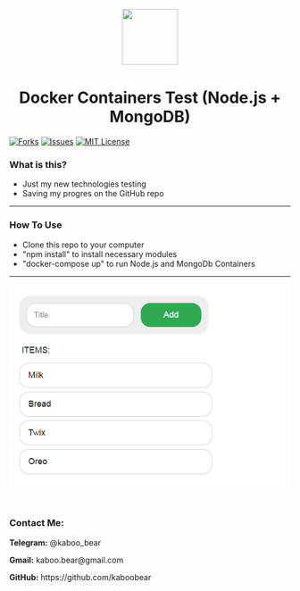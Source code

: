 <p align="center">
    <img src="https://img.icons8.com/bubbles/100/000000/rocket.png" width="100" height="100">
</p>

<h1 align="center">Docker Containers Test (Node.js + MongoDB)</h1>

[![Forks][forks-shield]][forks-url]
[![Issues][issues-shield]][issues-url]
[![MIT License][license-shield]][license-url]

### What is this?
+ Just my new technologies testing
+ Saving my progres on the GitHub repo

<hr>

### How To Use
+ Clone this repo to your computer
+ "npm install" to install necessary modules
+ "docker-compose up" to run Node.js and MongoDb Containers




<hr>

![Layout](kaboo.png)

<br>

<h3>Contact Me:</h3>

<div>
    <p><b>Telegram:</b> @kaboo_bear </p>
</div>

<div>
    <p><b>Gmail:</b> kaboo.bear@gmail.com </p>
</div>

<div>
    <p><b>GitHub:</b> https://github.com/kaboobear</p>
</div>












[forks-shield]: https://img.shields.io/github/forks/kaboobear/Docker-Container-Test?style=flat-square
[forks-url]: https://github.com/kaboobear/Docker-Container-Test/network/members
[issues-shield]: https://img.shields.io/github/issues/kaboobear/Docker-Container-Test.svg?style=flat-square
[issues-url]: https://github.com/kaboobear/Docker-Container-Test/issues
[license-shield]: https://img.shields.io/github/license/kaboobear/Docker-Container-Test.svg?style=flat-square
[license-url]: https://github.com/kaboobear/Docker-Container-Test/blob/master/LICENSE.txt

